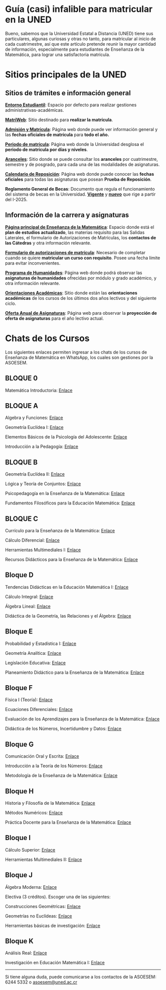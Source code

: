 # Guía (casi) infalible para matricular en la UNED

Bueno, sabemos que la Universidad Estatal a Distancia (UNED) tiene sus particulares, algunas curiosas y otras no tanto, para matricular al inicio de cada cuatrimestre, así que este artículo pretende reunir la mayor cantidad de información, especialmente para estudiantes de Enseñanza de la Matemática, para lograr una satisfactoria matrícula.

# **Sitios principales de la UNED**

## Sitios de trámites e información general

[**Entorno Estudiantil**](https://entornoestudiantil.uned.ac.cr/): Espacio por defecto para realizar gestiones administrativas-académicas.

[**MatriWeb**](https://matriweb.uned.ac.cr/): Sitio destinado para **realizar la matrícula**.

[**Admisión y Matrícula**](https://uned.cr/vida-estudiantil/servicios/dependencias/oficina-de-registro-y-administracion-estudiantil/admision-y-matricula): Página web donde puede ver información general y las **fechas oficiales de matrícula** para **todo el año.**

[**Periodo de matrícula**](https://uned.cr/anuncio-matricula): Página web donde la Universidad desglosa el **periodo de matrícula por días y niveles**.

[**Aranceles**](https://uned.cr/ejecutiva/df/tesoreria/aranceles): Sitio donde se puede consultar los **aranceles** por cuatrimestre, semestre y de posgrado, para cada una de las modalidades de asignaturas.

[**Calendario de Reposición**](https://uned.cr/calendario-pruebas-digitales-de-reposicion): Página web donde puede conocer las **fechas oficiales** para todas las asignaturas que posean **Prueba de Reposición**.

**Reglamento General de Becas**: Documento que regula el funcionamiento del sistema de becas en la Universidad. [**Vigente**](https://www.uned.ac.cr/docencia/images/cidreb/reglamento/estudiantil/Becas_a_estudiantes_20_jul_2017.pdf) y [**nuevo**](https://www.uned.ac.cr/docencia/images/Reglamentobecas_pregradogradoUNED_23052024.pdf) que rige a partir del I-2025.

## Información de la carrera y asignaturas

[**Página principal de Enseñanza de la Matemática**](https://uned.ac.cr/ecen/ensenanza-de-la-matematica): Espacio donde está el **plan de estudios actualizado**, las materias requisito para las Salidas Laterales, el formulario de Autorizaciones de Matrículas, los **contactos de las Cátedras** y otra información relevante.

[**Formulario de autorizaciones de matrícula**](https://uned.ac.cr/index.php/ecen/noticias/autorizaciones-de-matricula): Necesario de completar cuando se quiere **matricular un curso con requisito**. Posee una fecha límite para evitar inconvenientes.

[**Programa de Humanidades**](https://uned.cr/index.php/ecsh/programa-de-humanidades): Página web donde podrá observar las **asignaturas de humanidades** ofrecidas por módulo y grado académico, y otra información relevante.

[**Orientaciones Académicas**](https://orientacionesacademicas.uned.ac.cr/consultas/): Sitio donde están las **orientaciones académicas** de los cursos de los últimos dos años lectivos y del siguiente ciclo.

[**Oferta Anual de Asignaturas**](https://produccion.uned.ac.cr/sigoa/consultaweb3.aspx): Página web para observar la **proyección de oferta de asignaturas** para el año lectivo actual.

# Chats de los Cursos

Los siguientes enlaces permiten ingresar a los chats de los cursos de Enseñanza de Matemática en WhatsApp, los cuales son gestiones por la ASOESEM.

## BLOQUE 0

Matemática Introductoria: [Enlace](https://chat.whatsapp.com/CDaEO4yOQWoJq5GNfOVzHI)

## BLOQUE A

Algebra y Funciones: [Enlace](https://chat.whatsapp.com/HpeVhLcHuK86iKhvcz2AbW)

Geometría Euclídea I: [Enlace](https://chat.whatsapp.com/Co3PpqV9YUvACbOblFTucA)

Elementos Básicos de la Psicología del Adolescente: [Enlace](https://chat.whatsapp.com/ED14lX4MD9x3ckTWAxxrXN)

Introducción a la Pedagogía: [Enlace](https://chat.whatsapp.com/F7TPfYzwowm7RdnizgjT4j)

## BLOQUE B

Geometría Euclídea II: [Enlace](https://chat.whatsapp.com/JB3KMAMtadCCbcHZtyn7RH)

Lógica y Teoría de Conjuntos: [Enlace](https://chat.whatsapp.com/CulYn0mkitfJqF0B9yxB0h)

Psicopedagogía en la Enseñanza de la Matemática: [Enlace](https://chat.whatsapp.com/Eyruh1xkcjh6Yv1CUUXeLM)

Fundamentos Filosóficos para la Educación Matemática: [Enlace](https://chat.whatsapp.com/EliNXBVYfUb0CSsL0O1ceI)

## BLOQUE C

Currículo para la Enseñanza de la Matemática: [Enlace](https://chat.whatsapp.com/GXNp6ABETmO3X48Vzuv6Bx)

Cálculo Diferencial: [Enlace](https://chat.whatsapp.com/DsoHkcZeq65JcZyXdsI12m)

Herramientas Multimediales I: [Enlace](https://chat.whatsapp.com/JVF0AKWEzsLGIzOLamUJwI)

Recursos Didácticos para la Enseñanza de la Matemática: [Enlace](https://chat.whatsapp.com/DcAbj4kovFQ8yvkZaRv3Cd)

## Bloque D

Tendencias Didácticas en la Educación Matemática I: [Enlace](https://chat.whatsapp.com/Ly21mWFHj1c5is3on9ISnT)

Cálculo Integral: [Enlace](https://chat.whatsapp.com/FCkFo0YVMsD6XnAHn4SJWO)

Álgebra Lineal: [Enlace](https://chat.whatsapp.com/JhTPSffvTwuE4b5JTgVwZM)

Didáctica de la Geometría, las Relaciones y el Álgebra: [Enlace](https://chat.whatsapp.com/L3wlZUJjttd3JCn66k11RP)

## Bloque E

Probabilidad y Estadística I: [Enlace](https://chat.whatsapp.com/FH21WB6Updz0JWM8JxMxK2)

Geometría Analítica: [Enlace](https://chat.whatsapp.com/DloZTAxmBbG61b5jINNJMM)

Legislación Educativa: [Enlace](https://chat.whatsapp.com/FXDDWZw1n4AFUM4BDtMbWG)

Planeamiento Didáctico para la Enseñanza de la Matemática: [Enlace](https://chat.whatsapp.com/JOj6Fhc7q7J8kQWNcX65Os)

## Bloque F

Física I (Teoría): [Enlace](https://chat.whatsapp.com/GHceqk1XIGKBWb3AhBtUQ9)

Ecuaciones Diferenciales: [Enlace](https://chat.whatsapp.com/I11jkSiRhQP86XBz3QhuJT)

Evaluación de los Aprendizajes para la Enseñanza de la Matemática: [Enlace](https://chat.whatsapp.com/JG3YBR7nq8X4aNGeTb8Hkj)

Didáctica de los Números, Incertidumbre y Datos: [Enlace](https://chat.whatsapp.com/DSTZrPOXyZeAph5fGSZCqG)

## Bloque G

Comunicación Oral y Escrita: [Enlace](https://chat.whatsapp.com/HYOMAzIn5YWEeuxDgmzZ0L)

Introducción a la Teoría de los Números: [Enlace](https://chat.whatsapp.com/LZ9Gfq5DjuWFfn2Oi9E67q)

Metodología de la Enseñanza de la Matemática: [Enlace](https://chat.whatsapp.com/L5s56mM8x4s7zRs42eyHw5)

## Bloque H

Historia y Filosofía de la Matemática: [Enlace](https://chat.whatsapp.com/LQyFMEudhJnKHxM9IPEosA)

Métodos Numéricos: [Enlace](https://chat.whatsapp.com/K2NOqK77DXd9CUHggThLYy)

Práctica Docente para la Enseñanza de la Matemática: [Enlace](https://chat.whatsapp.com/KNWb4KblhTc3SfeDf71PrP)

## Bloque I

Cálculo Superior: [Enlace](https://chat.whatsapp.com/GfvG13vuoGsGuvI4U47F4G)

Herramientas Multimediales II: [Enlace](https://chat.whatsapp.com/C8Ousa80n5QH2mMSoxETZr)

## Bloque J

Álgebra Moderna: [Enlace](https://chat.whatsapp.com/Dy7lbhnxgHtFUI9Faxma4G)

Electiva (3 créditos). Escoger una de las siguientes:

Construcciones Geométricas: [Enlace](https://chat.whatsapp.com/Gjh6Tbw1oMqECRJxsRv69j) 

Geometrías no Euclídeas: [Enlace](https://chat.whatsapp.com/KvLuygQLx2Z1iWxO79sEH0)

Herramientas básicas de investigación: [Enlace](https://chat.whatsapp.com/HHMvDogiUuF4bAXlbMOZVD)

## Bloque K

Análisis Real: [Enlace](https://chat.whatsapp.com/H5koTfhfwaZ6PFuejjji0a)

Investigación en Educación Matemática I: [Enlace](https://chat.whatsapp.com/JbKbDfybvmJ9G7l5jH1N6s)

---

Si tiene alguna duda, puede comunicarse a los contactos de la ASOESEM: 6244 5332 o [asoesem@uned.ac.cr](mailto:asoesem@uned.ac.cr)